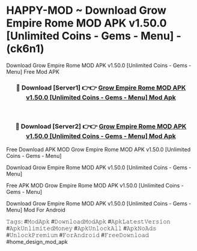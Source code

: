 # HAPPY-MOD ~ Download Grow Empire Rome MOD APK v1.50.0 [Unlimited Coins - Gems - Menu] - (ck6n1)
Download Grow Empire Rome MOD APK v1.50.0 [Unlimited Coins - Gems - Menu] Free Mod APK

<div align="center">
<h3>🔴 Download [Server1] 👉👉 <a href="https://apk-comot.site?title=Grow_Empire_Rome_MOD_APK_v1.50.0_[Unlimited_Coins_-_Gems_-_Menu]">Grow Empire Rome MOD APK v1.50.0 [Unlimited Coins - Gems - Menu] Mod Apk</a></h3><br>

<h3>🔴 Download [Server2] 👉👉 <a href="https://apk-comot.site?title=Grow_Empire_Rome_MOD_APK_v1.50.0_[Unlimited_Coins_-_Gems_-_Menu]">Grow Empire Rome MOD APK v1.50.0 [Unlimited Coins - Gems - Menu] Mod Apk</a></h3>
</div>


Free Download APK MOD Grow Empire Rome MOD APK v1.50.0 [Unlimited Coins - Gems - Menu]

Download Grow Empire Rome MOD APK v1.50.0 [Unlimited Coins - Gems - Menu] 

Free APK MOD Grow Empire Rome MOD APK v1.50.0 [Unlimited Coins - Gems - Menu] 

Download Grow Empire Rome MOD APK v1.50.0 [Unlimited Coins - Gems - Menu] Mod For Android

𝚃𝚊𝚐𝚜: #𝙼𝚘𝚍𝙰𝚙𝚔 #𝙳𝚘𝚠𝚗𝚕𝚘𝚊𝚍𝙼𝚘𝚍𝙰𝚙𝚔 #𝙰𝚙𝚔𝙻𝚊𝚝𝚎𝚜𝚝𝚅𝚎𝚛𝚜𝚒𝚘𝚗 #𝙰𝚙𝚔𝚄𝚗𝚕𝚒𝚖𝚒𝚝𝚎𝚍𝙼𝚘𝚗𝚎𝚢 #𝙰𝚙𝚔𝚄𝚗𝚕𝚘𝚌𝚔𝙰𝚕𝚕 #𝙰𝚙𝚔𝙽𝚘𝙰𝚍𝚜 #𝚄𝚗𝚕𝚘𝚌𝚔𝙿𝚛𝚎𝚖𝚒𝚞𝚖 #𝙵𝚘𝚛𝙰𝚗𝚍𝚛𝚘𝚒𝚍 #𝙵𝚛𝚎𝚎𝙳𝚘𝚠𝚗𝚕𝚘𝚊𝚍 #home_design_mod_apk